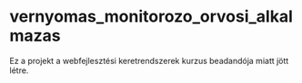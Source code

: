 # vernyomas_monitorozo_orvosi_alkalmazas
Ez a projekt a webfejlesztési keretrendszerek kurzus beadandója miatt jött létre.
